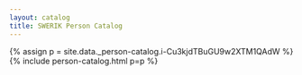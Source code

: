 ```yaml
---
layout: catalog
title: SWERIK Person Catalog
---
```

{% assign p = site.data._person-catalog.i-Cu3kjdTBuGU9w2XTM1QAdW %}
{% include person-catalog.html p=p %}

